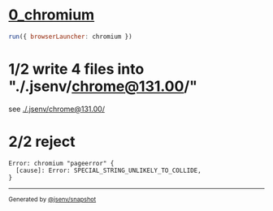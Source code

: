 # [0_chromium](../../js_throw_dev.test.mjs#L28)

```js
run({ browserLauncher: chromium })
```

# 1/2 write 4 files into "./.jsenv/chrome@131.00/"

see [./.jsenv/chrome@131.00/](./.jsenv/chrome@131.00/)

# 2/2 reject

```console
Error: chromium "pageerror" {
  [cause]: Error: SPECIAL_STRING_UNLIKELY_TO_COLLIDE,
}
```

---

<sub>
  Generated by <a href="https://github.com/jsenv/core/tree/main/packages/independent/snapshot">@jsenv/snapshot</a>
</sub>
